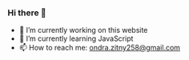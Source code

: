 ### Hi there 👋

- 🔭 I’m currently working on this website
- 🌱 I’m currently learning JavaScript
- 📫 How to reach me: ondra.zitny258@gmail.com
